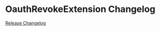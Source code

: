 # OauthRevokeExtension Changelog

[Release Changelog](https://github.com/spryker/oauth-revoke-extension/releases)
